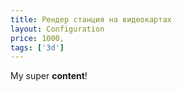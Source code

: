 ```yaml
---
title: Рендер станция на видеокартах
layout: Configuration
price: 1000,
tags: ['3d']
---
```


My super **content**!